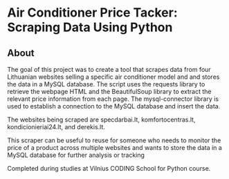 # Air Conditioner Price Tacker: Scraping Data Using Python
## About

The goal of this project was to create a tool that scrapes data from four Lithuanian websites selling a specific air conditioner model and and stores the data in a MySQL database. The script uses the requests library to retrieve the webpage HTML and the BeautifulSoup library to extract the relevant price information from each page. The mysql-connector library is used to establish a connection to the MySQL database and insert the data.

The websites being scraped are specdarbai.lt, komfortocentras.lt, kondicionieriai24.lt, and derekis.lt. 

This scraper can be useful to reuse for someone who needs to monitor the price of a product across multiple websites and wants to store the data in a MySQL database for further analysis or tracking

Completed during studies at Vilnius CODING School for Python course.
